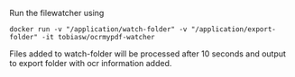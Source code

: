 Run the filewatcher using 

```docker run -v "/application/watch-folder" -v "/application/export-folder" -it tobiasw/ocrmypdf-watcher```

Files added to watch-folder will be processed after 10 seconds and output to export folder with ocr information added.
